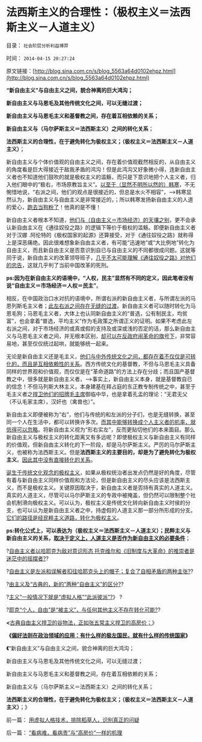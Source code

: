 # 法西斯主义的合理性：（极权主义＝法西斯主义－人道主义）

目录： `社会阶层分析利益博羿` 

时间： `2014-04-15 20:27:24` 

原文链接：[http://blog.sina.com.cn/s/blog_5563a64d0102ehpz.html](http://blog.sina.com.cn/s/blog_5563a64d0102ehpz.html)

**“新自由主义”与自由主义之间，貌合神离的巨大鸿沟；**

**新自由主义与马恩毛及其他传统文化之间，可以无缝过渡；**

**新自由主义与马恩毛主义和基督教之间，存在着互相依赖的关系；**

**新自由主义与（马尔萨斯主义＝法西斯主义）之间的转化关系**；

**法西斯主义的合理性，在于避免转化为极权主义；（极权主义＝法西斯主义－人道主义）**；

新自由主义与个体价值观的自由主义之间，存在着价值观截然相反的，从自由主义的角度看是巨大得接近于敌我矛盾的鸿沟！但是此鸿沟又好象微小得，连新自由主义者也不知道他们鼓吹的就是极权主义的滥觞，而只是下意识地把个人主义者，归入他们眼中的“极右，市场原教旨主义”。[以至于（显然不明所以然的）韩寒](../../../2012/2/16/韩寒不革命和叙利亚案，表现了什么是温和什么是激进？.md)，不无惋惜地说，“右派之间，他们的观点是很接近的，但总是水火不相容”，——>韩寒显然认为，新自由主义与自由主义是非常接近的，；所以韩寒发扬新自由主义的人道的爱心，[跑去当狗粉了](../../../2013/7/8/狗吃人！人道主义泛滥导致的低人权令“权贵的狗，比穷人的命珍贵”.md)！他真的是不懂！

新自由主义者根本不知道，[他们与（自由主义＝市场经济）的天壤之别](../../../2014/3/10/边沁不是新自由主义，哈耶克也不是liberty.md)，更不会承认新自由主义在《通往奴役之路》的逻辑下等价于极权的滥觞。即便新自由主义者对于汉娜
.阿伦特的《极权国家的起源》还算接受，对于《通往奴役之路》就称得上是深恶痛绝。因此很难想象新自由主义者，有可能“迅速地”或“大比例地”转化为自由主义，而且新自由主义是否意识到自已与自由主义的不同都很成问题。这就等同于说，新自由主义的改革领导班子，[几乎不太可能理解《通往奴役之路》对他们的忠告](../../../2013/11/24/女人法则＋暴力＝血酬法则＝革命；传统文化阻截了中国的民主进程.md)，这就几乎判了当前中国改革的死刑。

**ps:因为在新自由主义的语境中，“人权，民主”显然有不同的定义，因此笔者没有说“自由主义＝市场经济＝人权＝民主”**。

相反，在中国政治口水对抗的语境中，所谓右派的新自由主义者，与所谓左派的马恩列斯毛主义者；[此左右派之间存在无缝的过渡](../../../2014/3/27/所谓“主义”一般情况下就是“虚拟人格”“此派彼派”.md)。新自由主义者可以随时转化为马恩毛狗；马恩毛主义者，大体上也认同新自由主义的“普选，公有制民主，均贫富”，也会拿着“普选，平均主义”作为毛政策之所谓正义的证明。如果不考虑此左右派之间，对于市场经济的或真或假的支持及或深或浅的否定的话，那么新自由主义与马恩毛主义者之间，并无根本区别，[却可以在反政府闹革命的旗号下](../../../2013/6/9/选举无助于自然转型，统治者可能因开明，葬身大革命.md)，非常容易地，甚至仅仅统过起哄，就能够统一起来。

无论是新自由主义还是毛主义，[他们与中外传统文化之间，都存在着不仅仅是可转化的，而且是互相依赖性的关系](../../../2014/4/13/三角演义与传统左右派之间的转化，人权成为金标准.md)。西方传统文化的基督教，不但与马恩毛主义具备同样的世界观和价值观，而仅仅是在“革命道路”的方法上存在分歧；而且国产基督教之中，很多就是新自由主义者，——>事实上，新自由主义本身，就是基督教自已的信念！不但马列斯大林主义，本身建基在拜占庭的东正教专制传统之中，甚至于毛主义者之[捍卫他们的招牌毛主席](http://darthvad.blog.sohu.com/132102586.html)御临中华，也是拿着孔孟的理论：“无君无父（不认毛家主席），汉奸也（禽兽也）”。

新自由主义即便被称为“右”，他们与传统的和左派的分子们，也是无缝转换，甚至同一个人在生活中，都可以转换许多次。[而其中能够转换成个人主义者的机率，就低得可以忽略](../../../2014/3/31/“被主义”的哈耶克的“自由”是唯利是图的个体价值观.md)。将新自由主义视为“形右实左”，反而更贴切他们的本来面目。那么新自由主义与极权主义的转化距离又有多远呢？即使极权主义与新自由主义有同样的价值观，但新自由主义转化的下一阶段，却是马尔萨斯主义。严厉的马尔萨斯主义，也被称为法西斯主义。但是**法西斯主义的主要目的，却是为了避免转化为极权主义**。[因此其中没有直接转化的关系](../../../2014/2/23/极权用“生命短缺”替代“资源短缺”，信息技术对极权的政治价值.md)。

[诞生于传统文化观念的极权主义](../../../2014/2/22/人道主义适用于“公有制控制边际”命题的逻辑前提.md)，如果从极权统治者出发点仍然是好的角度，尽管有着与新自由主义同样价值观和方法论，但是新自由主义的尽头应该是法西斯主义，而不是极权主义。关键原因取决于，新自由主义者是否持有真实的人道主义。真实的人道主义，尽管可以马尔萨斯主义的专政中被掩盖，但仍然可以限制整个社会机制滑向极权主义。可以认为，极权主义是传统文化转向新自由主义时侯的分支，也可以认为是新自由主义者之中，持虚假的人道主义那一部分所形成的分支。[它们的路径是经民粹主义道路，转化为极权主义](../../../2013/12/26/魔鬼三招蠢蠢欲动，警惕爱国主义再成流氓的避难所！.md)。

**ps:转化公式上，可以表达为（**极权主义＝法西斯主义－人道主义**）；民粹主义与新自由主义的关系，[取决于定义上，人道主义是否作为新自由主义的必要条件](../../../2010/6/15/进化论天人必然合一存在必然合理.md)**；

?[自由主义者以哈耶克为敌对意识形态
托克维尔和《旧制度与大革命》的推崇者是迷茫中的摇摆者?](../../../2014/3/11/托克维尔和《旧制度与大革命》的推崇者，迷茫中的摇摆者.md)?

?[自由主义是左派和误解者扣往哈耶克头上的帽子；复合了自相矛盾的两种主张?](../../../2014/3/15/新自由主义是内涵非常含糊的帽子，及哈耶克和左棍.md)?

?[由主义及“古典的，新的”两种“自由主义”的区分?](../../../2014/3/23/自由主义及“古典的，新的”两种“自由主义”的区分.md)?

?[主义”一般情况下就是“虚拟人格”“此派彼派”?](../../../2014/3/27/所谓“主义”一般情况下就是“虚拟人格”“此派彼派”.md)》
?

?[耶克“个人，自由”是“被主义”，与任何其他主义不存在转化可能?](../../../2014/3/31/“被主义”的哈耶克的“自由”是唯利是图的个体价值观.md)?

**<</strong>[古典自由主义捍卫的谷物法，正如张五常主义捍卫的高房价；](../../../2014/4/8/古典自由主义也是斯密的门徒.md)》**

**《[偏好法则在政治领域的应用：有什么样的极左国民，就有什么样的传统国家](../../../2014/4/13/三角演义与传统左右派之间的转化，人权成为金标准.md)》**

**《**“新自由主义”与自由主义之间，貌合神离的巨大鸿沟；

新自由主义与马恩毛及其他传统文化之间，可以无缝过渡；

新自由主义与马恩毛主义和基督教之间，存在着互相依赖的关系；

新自由主义与（马尔萨斯主义＝法西斯主义）之间的转化关系；

**法西斯主义的合理性，在于避免转化为极权主义；（极权主义＝法西斯主义－人道主义）**；》

前一篇： [用虚拟人格技术，排除稻草人，识别真正的问疑](../../../2014/4/16/用虚拟人格技术，排除稻草人，识别真正的问疑.md)

后一篇： [“看病难，看病贵”与“高房价”一样的机理](../../../2014/4/15/“看病难，看病贵”与“高房价”一样的机理.md)


